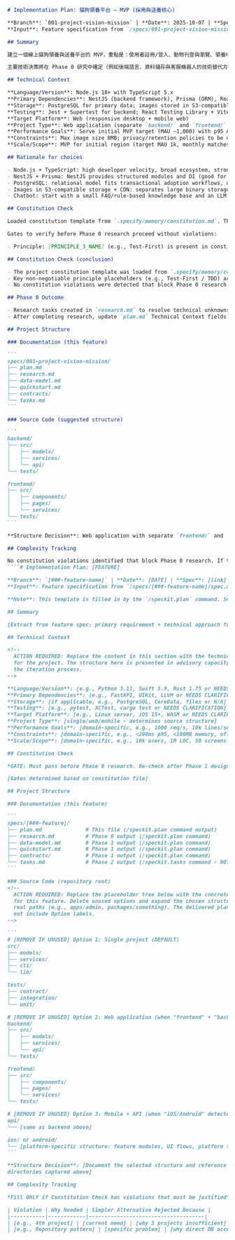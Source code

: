 ````markdown
# Implementation Plan: 貓狗領養平台 — MVP (採用與送養核心)

**Branch**: `001-project-vision-mission` | **Date**: 2025-10-07 | **Spec**: ./spec.md
**Input**: Feature specification from `/specs/001-project-vision-mission/spec.md`

## Summary

建立一個線上貓狗領養與送養平台的 MVP，重點是：使用者註冊/登入、動物刊登與瀏覽、領養申請與管理員審核流程，及基礎客服機器人問答以提升使用者體驗並降低人工客服負擔。

主要技術決策將在 Phase 0 研究中確定（例如後端語言、資料儲存與客服機器人的技術替代方案）。

## Technical Context

**Language/Version**: Node.js 18+ with TypeScript 5.x
**Primary Dependencies**: NestJS (backend framework), Prisma (ORM), React + Vite (frontend), PostgreSQL driver, AWS S3-compatible client (image storage), OpenAPI for contracts
**Storage**: PostgreSQL for primary data; images stored in S3-compatible object storage (with CDN)
**Testing**: Jest + Supertest for backend; React Testing Library + Vitest for frontend; contract tests using OpenAPI/Prism or Pact as needed
**Target Platform**: Web (responsive desktop + mobile web)
**Project Type**: Web application (separate `backend/` and `frontend/` projects)
**Performance Goals**: Serve initial MVP target (MAU ~1,000) with p95 API responses < 500ms under normal load; initial image throughput for uploads ~50/day.
**Constraints**: Max image size 8MB; privacy/retention policies to be enforced per legal guidance; transactional integrity for adoption approval flows.
**Scale/Scope**: MVP for initial region (target MAU 1k, monthly matches 30)

## Rationale for choices

- Node.js + TypeScript: high developer velocity, broad ecosystem, strong TypeScript typing for shared types between frontend and backend.
- NestJS + Prisma: NestJS provides structured modules and DI (good for maintainability); Prisma offers clear schema-first DB modeling and migrations that speed data-model-driven development.
- PostgreSQL: relational model fits transactional adoption workflows, queries for filtering/search, and ACID needs for approvals.
- Images in S3-compatible storage + CDN: separates large binary storage from transactional DB and supports efficient delivery and resizing pipelines.
- Chatbot: start with a small FAQ/rule-based knowledge base and an LLM provider as a fallback for unclear queries; handoff to human support when needed. This balances speed of setup and user privacy considerations.

## Constitution Check

Loaded constitution template from `.specify/memory/constitution.md`. The constitution contains core principles and governance placeholders that must be filled or acknowledged before major design decisions.

Gates to verify before Phase 0 research proceed without violations:

- Principle: [PRINCIPLE_3_NAME] (e.g., Test-First) is present in constitution template and must be satisfied during implementation. Current plan will include tests as part of Phase 1.

## Constitution Check (conclusion)

- The project constitution template was loaded from `.specify/memory/constitution.md` and reviewed.
- Key non-negotiable principle placeholders (e.g., Test-First / TDD) are present in the template and will be enforced during implementation: Phase 1 designs will include test definitions and CI integration as required by the constitution.
- No constitution violations were detected that block Phase 0 research. Any mandatory governance items discovered during stakeholder review will be incorporated into Phase 1 design.

## Phase 0 Outcome

- Research tasks created in `research.md` to resolve technical unknowns (language, framework, DB, chatbot choices, image/storage, privacy defaults).
- After completing research, update `plan.md` Technical Context fields and re-run `update-agent-context.ps1` if technologies are chosen.

## Project Structure

### Documentation (this feature)

```
specs/001-project-vision-mission/
├── plan.md
├── research.md
├── data-model.md
├── quickstart.md
├── contracts/
└── tasks.md
```

### Source Code (suggested structure)

```
backend/
├── src/
│   ├── models/
│   ├── services/
│   └── api/
└── tests/

frontend/
├── src/
│   ├── components/
│   ├── pages/
│   └── services/
└── tests/
```

**Structure Decision**: Web application with separate `frontend/` and `backend/` projects. This matches the user-facing flows (browsing, listing, chat) and administrative backend.

## Complexity Tracking

No constitution violations identified that block Phase 0 research. If the constitution requires a specific development workflow or mandatory technology choices, Phase 0 will capture and adapt those into the design.
````# Implementation Plan: [FEATURE]

**Branch**: `[###-feature-name]` | **Date**: [DATE] | **Spec**: [link]
**Input**: Feature specification from `/specs/[###-feature-name]/spec.md`

**Note**: This template is filled in by the `/speckit.plan` command. See `.specify/templates/commands/plan.md` for the execution workflow.

## Summary

[Extract from feature spec: primary requirement + technical approach from research]

## Technical Context

<!--
  ACTION REQUIRED: Replace the content in this section with the technical details
  for the project. The structure here is presented in advisory capacity to guide
  the iteration process.
-->

**Language/Version**: [e.g., Python 3.11, Swift 5.9, Rust 1.75 or NEEDS CLARIFICATION]  
**Primary Dependencies**: [e.g., FastAPI, UIKit, LLVM or NEEDS CLARIFICATION]  
**Storage**: [if applicable, e.g., PostgreSQL, CoreData, files or N/A]  
**Testing**: [e.g., pytest, XCTest, cargo test or NEEDS CLARIFICATION]  
**Target Platform**: [e.g., Linux server, iOS 15+, WASM or NEEDS CLARIFICATION]
**Project Type**: [single/web/mobile - determines source structure]  
**Performance Goals**: [domain-specific, e.g., 1000 req/s, 10k lines/sec, 60 fps or NEEDS CLARIFICATION]  
**Constraints**: [domain-specific, e.g., <200ms p95, <100MB memory, offline-capable or NEEDS CLARIFICATION]  
**Scale/Scope**: [domain-specific, e.g., 10k users, 1M LOC, 50 screens or NEEDS CLARIFICATION]

## Constitution Check

*GATE: Must pass before Phase 0 research. Re-check after Phase 1 design.*

[Gates determined based on constitution file]

## Project Structure

### Documentation (this feature)

```
specs/[###-feature]/
├── plan.md              # This file (/speckit.plan command output)
├── research.md          # Phase 0 output (/speckit.plan command)
├── data-model.md        # Phase 1 output (/speckit.plan command)
├── quickstart.md        # Phase 1 output (/speckit.plan command)
├── contracts/           # Phase 1 output (/speckit.plan command)
└── tasks.md             # Phase 2 output (/speckit.tasks command - NOT created by /speckit.plan)
```

### Source Code (repository root)
<!--
  ACTION REQUIRED: Replace the placeholder tree below with the concrete layout
  for this feature. Delete unused options and expand the chosen structure with
  real paths (e.g., apps/admin, packages/something). The delivered plan must
  not include Option labels.
-->

```
# [REMOVE IF UNUSED] Option 1: Single project (DEFAULT)
src/
├── models/
├── services/
├── cli/
└── lib/

tests/
├── contract/
├── integration/
└── unit/

# [REMOVE IF UNUSED] Option 2: Web application (when "frontend" + "backend" detected)
backend/
├── src/
│   ├── models/
│   ├── services/
│   └── api/
└── tests/

frontend/
├── src/
│   ├── components/
│   ├── pages/
│   └── services/
└── tests/

# [REMOVE IF UNUSED] Option 3: Mobile + API (when "iOS/Android" detected)
api/
└── [same as backend above]

ios/ or android/
└── [platform-specific structure: feature modules, UI flows, platform tests]
```

**Structure Decision**: [Document the selected structure and reference the real
directories captured above]

## Complexity Tracking

*Fill ONLY if Constitution Check has violations that must be justified*

| Violation | Why Needed | Simpler Alternative Rejected Because |
|-----------|------------|-------------------------------------|
| [e.g., 4th project] | [current need] | [why 3 projects insufficient] |
| [e.g., Repository pattern] | [specific problem] | [why direct DB access insufficient] |
````
